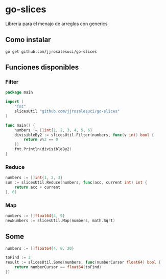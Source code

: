 # go-slices
Libreria para el menajo de arreglos con generics

## Como instalar 

```
go get github.com/jjrosalesuci/go-slices
```

## Funciones disponibles
### Filter

```go
package main

import (
	"fmt"
	slicesUtil "github.com/jjrosalesuci/go-slices"
)

func main() {
	numbers := []int{1, 2, 3, 4, 5, 6}
	divisibleBy2 := slicesUtil.Filter(numbers, func(v int) bool {
		return v%2 == 0
	})
	fmt.Println(divisibleBy2)
}
```


### Reduce

```go
numbers := []int{1, 2, 3}
sum := slicesUtil.Reduce(numbers, func(acc, current int) int {
	return acc + current
}, 0)

```

### Map

```go
numbers := []float64{4, 9}
newNumbers := slicesUtil.Map(numbers, math.Sqrt)
```

## Some
```go
numbers := []float64{4, 9, 20}

toFind := 2
result := slicesUtil.Some(numbers, func(numberCursor float64) bool {
	return numberCursor == float64(toFind)
})

```